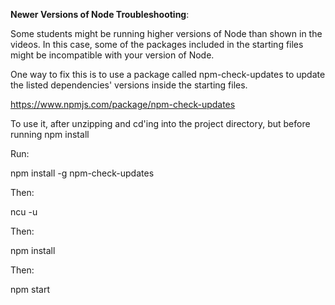 **Newer Versions of Node Troubleshooting**:

Some students might be running higher versions of Node than shown in the videos. In this case, some of the packages included in the starting files might be incompatible with your version of Node.



One way to fix this is to use a package called npm-check-updates to update the listed dependencies' versions inside the starting files.

https://www.npmjs.com/package/npm-check-updates



To use it, after unzipping and cd'ing into the project directory, but before running npm install



Run:

npm install -g npm-check-updates



Then:

ncu -u



Then:

npm install



Then:

npm start